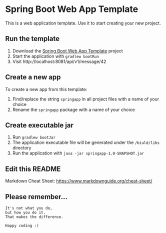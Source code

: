 # Spring Boot Web App Template

This is a web application template. Use it to start creating your new project.

## Run the template

1. Download the [Spring Boot Web App Template](https://github.com/dueuno-projects/micronaut-web-app-template) project
2. Start the application with `gradlew bootRun`
3. Visit http://localhost:8081/api/v1/message/42

## Create a new app

To create a new app from this template:

1. Find/replace the string `springapp` in all project files with a name of your choice
2. Rename the `springapp` package with a name of your choice

## Create executable jar

1. Run `gradlew bootJar`
2. The application executable file will be generated under the `/biuld/libs` directory
3. Run the application with `java -jar springapp-1.0-SNAPSHOT.jar`

## Edit this README

Markdown Cheat Sheet: https://www.markdownguide.org/cheat-sheet/

## Please remember...

```
It's not what you do,
but how you do it.
That makes the difference.

Happy coding :)
```